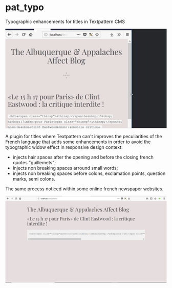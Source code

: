 # pat_typo
Typographic enhancements for titles in Textpattern CMS

![Visual animation](https://raw.githubusercontent.com/cara-tm/pat_typo/master/anim.gif "Different screens width simulation")

A plugin for titles where Textpattern can't improves the peculiarities of the French language that adds some enhancements in order to avoid the typographic widow effect in responsive design context:

* injects hair spaces after the opening and before the closing french quotes "guillemets";
* injects non breaking spaces arround small words;
* injects non breaking spaces before colons, exclamation points, question marks, semi colons.

The same process noticed within some online french newspaper websites.

![Result](https://raw.githubusercontent.com/cara-tm/pat_typo/master/screenshot.png "Preview")
